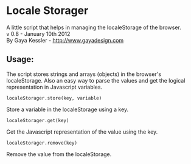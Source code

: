 Locale Storager
===============

A little script that helps in managing the localeStorage of the browser.<br />
v 0.8 - January 10th 2012<br />
By Gaya Kessler - http://www.gayadesign.com

Usage:
------
The script stores strings and arrays (objects) in the browser's localeStorage. Also an easy way to parse the values and get the logical representation in Javascript variables.

    localeStorager.store(key, variable)
Store a variable in the localeStorage using a key.

    localeStorager.get(key)
Get the Javascript representation of the value using the key.

    localeStorager.remove(key)
Remove the value from the localeStorage.